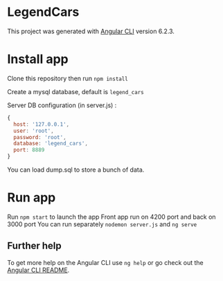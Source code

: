 # LegendCars

This project was generated with [Angular CLI](https://github.com/angular/angular-cli) version 6.2.3.

# Install app

Clone this repository then run `npm install`

Create a mysql database, default is `legend_cars`

Server DB configuration (in server.js) :
```javascript
{
  host: '127.0.0.1',
  user: 'root',
  password: 'root',
  database: 'legend_cars',
  port: 8889
}
```
You can load dump.sql to store a bunch of data.

# Run app

Run `npm start` to launch the app
Front app run on 4200 port and back on 3000 port
You can run separately `nodemon server.js` and `ng serve`

## Further help

To get more help on the Angular CLI use `ng help` or go check out the [Angular CLI README](https://github.com/angular/angular-cli/blob/master/README.md).
